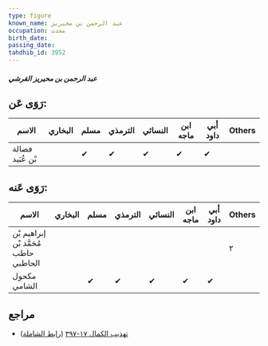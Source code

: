 ```yaml
---
type: figure
known_name: عبد الرحمن بن محيريز
occupation: محدث
birth_date:
passing_date:
tahdhib_id: 3952
---
```

##### عبد الرحمن بن محيريز القرشي

## رَوَى عَن:
| الاسم            | البخاري | مسلم | الترمذي | النسائي | ابن ماجه | أبي داود | Others |
| ---------------- | ------- | ---- | ------- | ------- | -------- | -------- | ------ |
| فضالة بْن عُبَيد |         | ✔    | ✔       | ✔       | ✔        | ✔        |        |
## رَوَى عَنه:
| الاسم                                 | البخاري | مسلم | الترمذي | النسائي | ابن ماجه | أبي داود | Others |
| ------------------------------------- | ------- | ---- | ------- | ------- | -------- | -------- | ------ |
| إبراهيم بْن مُحَمَّد بْن حاطب الحاطبي |         |      |         |         |          |          | ٢      |
| مكحول الشامي                          |         | ✔    | ✔       | ✔       | ✔        | ✔        |        |
## مراجع
- [تهذيب الكمال ١٧-٣٩٧](obsidian://open?vault=Tahdhib-al-Kamal&file=Figures/٣٩٥٢-عبد%20الرحمن%20بن%20محيريز%20القرشي) ([رابط الشاملة](https://shamela.ws/book/3722/8947))
